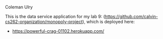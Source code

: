 Coleman Ulry

This is the data service application for my lab 9: (https://github.com/calvin-cs262-organization/monopoly-project),
 which is deployed here:
          
- https://powerful-crag-01102.herokuapp.com/

